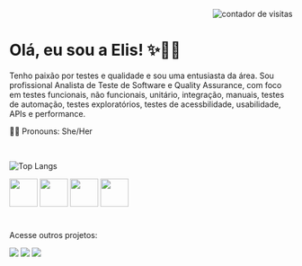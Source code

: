 <!-- Contador de visitas alinhado à direita -->
<p align="right">
  <img src="https://komarev.com/ghpvc/?username=Elissandra&color=ff69b4&style=flat-square" alt="contador de visitas" />
</p> 


# Olá, eu sou a Elis! ✨🔎🐞
Tenho paixão por testes e qualidade e sou uma entusiasta da área. Sou profissional Analista de Teste de Software e Quality Assurance, com foco em testes funcionais, não funcionais, unitário, integração, manuais, testes de automação, testes exploratórios, testes de acessbilidade, usabilidade, APIs e performance.

🙋‍♀️ Pronouns: She/Her
<br>

<!-- Colocando todos os em uma mesma linha -->
<div style="display: inline_block"><br>

<!-- Most Used Languages -->
![Top Langs](https://github-readme-stats.vercel.app/api/top-langs/?username=Elissandra&layout=compact)


<!-- Imagens ícones ferramentas -->
<img width='50' height='50' src="https://img.icons8.com/?size=100&id=13679&format=png&color=000000" />
<img width='50' height='50' src="https://img.icons8.com/?size=100&id=108784&format=png&color=000000" />
<img width='50' height='50' src="https://cdn.jsdelivr.net/gh/devicons/devicon@latest/icons/cucumber/cucumber-plain.svg" />
<img width='50' height='50' src="https://img.icons8.com/?size=100&id=20909&format=png&color=000000" />
          
#

<!-- Badges de redes sociais -->
<div>
  <!--
  <a href="https://www.linkedin.com/in/elissandraoliveira/" target="_blank"><img src="https://img.shields.io/badge/-LinkedIn-%230077B5?style=for-the-badge&logo=linkedin&logoColor=white" target="_blank"></a>
  -->

  Acesse outros projetos:

  
  <a href="https://gitlab.com/users/oliversouzalis/projects" target="_blank"><img src="https://img.shields.io/badge/gitlab-%23181717.svg?style=for-the-badge&logo=gitlab&logoColor=white" target="_blank"></a>
  <a href="https://hub.docker.com/r/elissandraoliveira/appium-maven-test" target="_blank"><img src="https://img.shields.io/badge/docker-%230db7ed.svg?style=for-the-badge&logo=docker&logoColor=white" target="_blank"></a>
  <a href="https://bitbucket.org/test-bitbucket-888/workspace/repositories/" target="_blank"><img src="https://img.shields.io/badge/bitbucket-%230047B3.svg?style=for-the-badge&logo=bitbucket&logoColor=white" target="_blank"></a>
</div>

